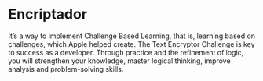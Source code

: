 # Encriptador
It’s a way to implement Challenge Based Learning, that is, learning based on challenges, which Apple helped create. The Text Encryptor Challenge is key to success as a developer. Through practice and the refinement of logic, you will strengthen your knowledge, master logical thinking, improve analysis and problem-solving skills.
